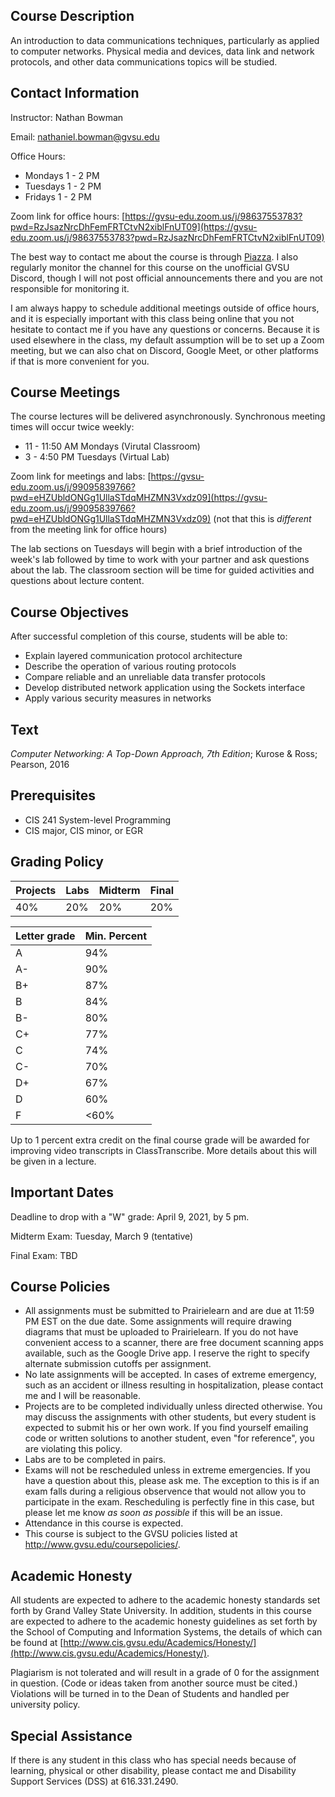 ## Course Description

An introduction to data communications techniques,
particularly as applied to computer networks.
Physical media and devices, data link and network protocols,
and other data communications topics will be studied.

## Contact Information

Instructor: Nathan Bowman

Email: nathaniel.bowman@gvsu.edu

Office Hours:
* Mondays 1 - 2 PM
* Tuesdays 1 - 2 PM
* Fridays 1 - 2 PM

Zoom link for office hours:
[https://gvsu-edu.zoom.us/j/98637553783?pwd=RzJsazNrcDhFemFRTCtvN2xiblFnUT09](https://gvsu-edu.zoom.us/j/98637553783?pwd=RzJsazNrcDhFemFRTCtvN2xiblFnUT09)

The best way to contact me about the course is through
[Piazza](https://www.piazza.com/gvsu/winter2021/cis457/home).
I also regularly monitor the channel for this course on the unofficial
GVSU Discord,
though I will not post official announcements there and you are not responsible
for monitoring it.

I am always happy to schedule additional meetings outside of office hours,
and it is especially important with this class being online that you not
hesitate to contact me if you have any questions or concerns.
Because it is used elsewhere in the class,
my default assumption will be to set up a Zoom meeting,
but we can also chat on Discord, Google Meet, or other platforms if that is
more convenient for you.

## Course Meetings

The course lectures will be delivered asynchronously.
Synchronous meeting times will occur twice weekly:
* 11 - 11:50 AM Mondays (Virutal Classroom)
* 3 - 4:50 PM Tuesdays (Virtual Lab)

Zoom link for meetings and labs:
[https://gvsu-edu.zoom.us/j/99095839766?pwd=eHZUbldONGg1UllaSTdqMHZMN3Vxdz09](https://gvsu-edu.zoom.us/j/99095839766?pwd=eHZUbldONGg1UllaSTdqMHZMN3Vxdz09)
(not that this is *different* from the meeting link for office hours)

The lab sections on Tuesdays will begin with a brief introduction of the
week's lab followed by time to work with your partner and ask questions about
the lab.
The classroom section will be time for guided activities and questions about
lecture content.

## Course Objectives

After successful completion of this course, students will be able to:
* Explain layered communication protocol architecture
* Describe the operation of various routing protocols
* Compare reliable and an unreliable data transfer protocols
* Develop distributed network application using the Sockets interface
* Apply various security measures in networks

## Text

*Computer Networking: A Top-Down Approach, 7th Edition*;
Kurose & Ross; Pearson, 2016

## Prerequisites

* CIS 241 System-level Programming
* CIS major, CIS minor, or EGR

## Grading Policy

| Projects | Labs | Midterm | Final|
| ---      | ---  | ---     | ---  |
| 40%      | 20%  | 20%     | 20%  |

| Letter grade | Min. Percent |
| ---          | ---          |
| A            |  94%         |
| A-           |  90%         |
| B+           |  87%         |
| B            |  84%         |
| B-           |  80%         |
| C+           |  77%         |
| C            |  74%         |
| C-           |  70%         |
| D+           |  67%         |
| D            |  60%         |
| F            | <60%         |

Up to 1 percent extra credit on the final course grade will be awarded for
improving video transcripts in ClassTranscribe.
More details about this will be given in a lecture.

## Important Dates

Deadline to drop with a "W" grade: April 9, 2021, by 5 pm.

Midterm Exam: Tuesday, March 9 (tentative)

Final Exam: TBD

## Course Policies

* All assignments must be submitted to Prairielearn and are due at 11:59 PM EST
  on the due date.
  Some assignments will require drawing diagrams that must be uploaded to
  Prairielearn.
  If you do not have convenient access to a scanner,
  there are free document scanning apps available,
  such as the Google Drive app.
  I reserve the right to specify alternate submission cutoffs per assignment.
* No late assignments will be accepted.
  In cases of extreme emergency, such as an accident or illness resulting in
  hospitalization, please contact me and I will be reasonable.
* Projects are to be completed individually unless directed otherwise.
  You may discuss the assignments with other students,
  but every student is expected to submit his or her own work.
  If you find yourself emailing code or written solutions to another student,
  even "for reference", you are violating this policy.
* Labs are to be completed in pairs.
* Exams will not be rescheduled unless in extreme emergencies.
  If you have a question about this, please ask me.
  The exception to this is if an exam falls during a religious observence that
  would not allow you to participate in the exam.
  Rescheduling is perfectly fine in this case,
  but please let me know *as soon as possible* if this will be an issue.
* Attendance in this course is expected.
* This course is subject to the GVSU policies listed at
  http://www.gvsu.edu/coursepolicies/.

## Academic Honesty

All students are expected to adhere to the academic honesty standards set forth
by Grand Valley State University.
In addition, students in this course are expected to adhere to the academic
honesty guidelines as set forth by the School of Computing and Information
Systems,
the details of which can be found at
[http://www.cis.gvsu.edu/Academics/Honesty/](http://www.cis.gvsu.edu/Academics/Honesty/).

Plagiarism is not tolerated and will result in a grade of 0 for the assignment
in question.
(Code or ideas taken from another source must be cited.)
Violations will be turned in to the Dean of Students and handled per university
policy.

## Special Assistance

If there is any student in this class who has special needs because of
learning, physical or other disability,
please contact me and Disability Support Services (DSS) at 616.331.2490.
